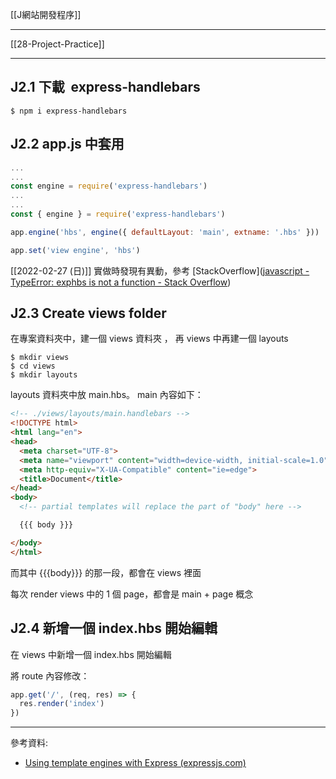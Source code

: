 [[J網站開發程序]]

---

[[28-Project-Practice]]

---

## J2.1  下載  express-handlebars

`$ npm i express-handlebars`

## J2.2 app.js 中套用

```js
...
...
const engine = require('express-handlebars')
...
...
const { engine } = require('express-handlebars')

app.engine('hbs', engine({ defaultLayout: 'main', extname: '.hbs' }))  

app.set('view engine', 'hbs')
```

[[2022-02-27 (日)]] 實做時發現有異動，參考 [StackOverflow]([javascript - TypeError: exphbs is not a function - Stack Overflow](https://stackoverflow.com/questions/69959820/typeerror-exphbs-is-not-a-function))

## J2.3 Create views folder

在專案資料夾中，建一個 views 資料夾 ， 再 views 中再建一個 layouts

```
$ mkdir views
$ cd views
$ mkdir layouts
```

layouts 資料夾中放 main.hbs。 main 內容如下：

```html
<!-- ./views/layouts/main.handlebars -->
<!DOCTYPE html>
<html lang="en">
<head>
  <meta charset="UTF-8">
  <meta name="viewport" content="width=device-width, initial-scale=1.0">
  <meta http-equiv="X-UA-Compatible" content="ie=edge">
  <title>Document</title>
</head>
<body>
  <!-- partial templates will replace the part of "body" here -->

  {{{ body }}}

</body>
</html>
```

而其中 {{{body}}} 的那一段，都會在 views 裡面

每次 render views 中的 1 個 page，都會是 main + page 概念

## J2.4 新增一個 index.hbs 開始編輯

在 views 中新增一個 index.hbs 開始編輯

將 route 內容修改：

```js
app.get('/', (req, res) => {
  res.render('index')
})
```


---

參考資料: 
- [Using template engines with Express (expressjs.com)](https://expressjs.com/en/guide/using-template-engines.html)